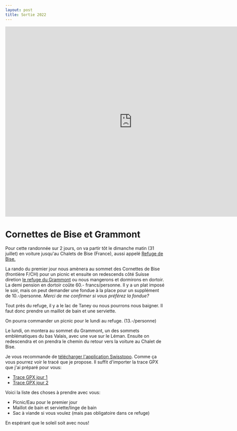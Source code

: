 ```yaml
---
layout: post
title: Sortie 2022
---
```

<iframe src='https://map.geo.admin.ch/embed.html?lang=fr&topic=swisstopo&bgLayer=ch.swisstopo.pixelkarte-farbe&E=2551103.70&N=1134086.11&zoom=6&layers=ch.swisstopo.amtliches-strassenverzeichnis,KML%7C%7Chttps:%2F%2Fpublic.geo.admin.ch%2FX-zbcggpRz-GgyBn6mrj2Q,ch.bav.haltestellen-oev&layers_opacity=0.85,1,1&layers_visibility=false,false,false' width='800' height='600' frameborder='0' style='border:0' allow='geolocation'></iframe>

# Cornettes de Bise et Grammont

Pour cette randonnée sur 2 jours, on va partir tôt le dimanche matin (31 juillet) en voiture jusqu'au Chalets de Bise (France), aussi appelé [Refuge de Bise.](https://www.refuges.info/point/419/refuge-garde/chablais/refuge-de-bise/)

La rando du premier jour nous amènera au sommet des Cornettes de Bise (frontière F/CH) pour un picnic et ensuite on redescends côté Suisse diretion [le refuge du Grammont](http://www.le-grammont.ch) ou nous mangerons et dormirons en dortoir. La demi pension en dortoir coûte 60.- francs/personne. Il y a un plat imposé le soir, mais on peut demander une fondue à la place pour un supplément de 10.-/personne. *Merci de me confirmer si vous préférez la fondue?*

Tout près du refuge, il y a le lac de Taney ou nous pourrons nous baigner. Il faut donc prendre un maillot de bain et une serviette.

On pourra commander un picnic pour le lundi au refuge. (13.-/personne)

Le lundi, on montera au sommet du Grammont, un des sommets emblématiques du bas Valais, avec une vue sur le Léman. Ensuite on redescendra et on prendra le chemin du retour vers la voiture au Chalet de Bise.

Je vous recommande de [télécharger l'application Swisstopo](https://www.swisstopo.admin.ch/fr/cartes-donnees-en-ligne/cartes-geodonnees-en-ligne/swisstopo-app.html). Comme ça vous pourrez voir le tracé que je propose. Il suffit d'importer la trace GPX que j'ai préparé pour vous:

* [Trace GPX jour 1](/assets/gpx/jour1.gpx)
* [Trace GPX jour 2](/assets/gpx/jour2.gpx)

Voici la liste des choses à prendre avec vous:

* Picnic/Eau pour le premier jour
* Maillot de bain et serviette/linge de bain
* Sac à viande si vous voulez (mais pas obligatoire dans ce refuge)

En espérant que le soleil soit avec nous!
